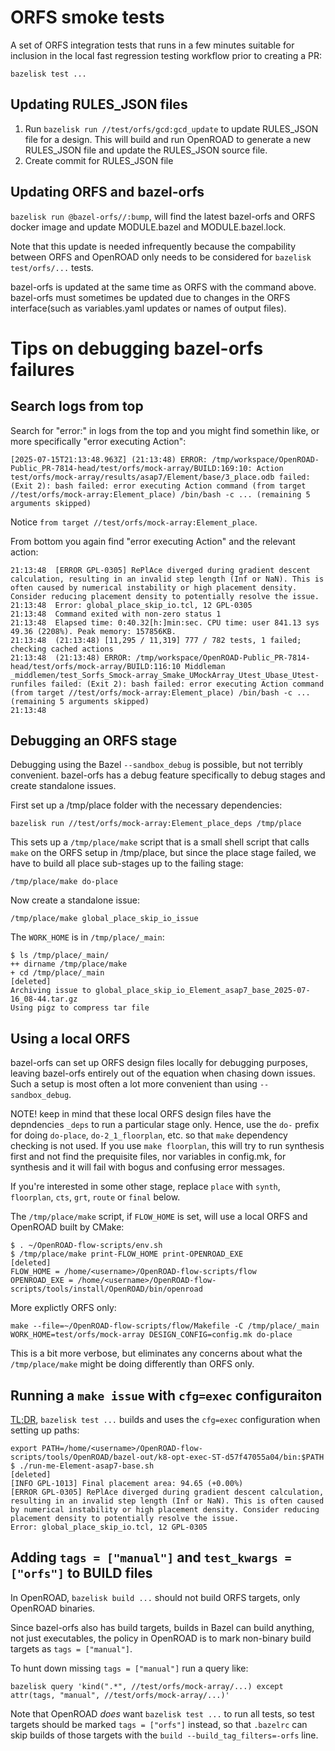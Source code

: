 # ORFS smoke tests

A set of ORFS integration tests that runs in a few minutes suitable for inclusion in the local fast regression testing workflow prior to creating a PR:

    bazelisk test ...

## Updating RULES_JSON files

1. Run `bazelisk run //test/orfs/gcd:gcd_update` to update RULES_JSON file for a design. This will build and run OpenROAD to generate a new RULES_JSON file and update the RULES_JSON source file.
2. Create commit for RULES_JSON file

## Updating ORFS and bazel-orfs

`bazelisk run @bazel-orfs//:bump`, will find the latest bazel-orfs and ORFS docker image and update MODULE.bazel and MODULE.bazel.lock.

Note that this update is needed infrequently because the compability between ORFS and OpenROAD only needs to be considered for `bazelisk test/orfs/...` tests.

bazel-orfs is updated at the same time as ORFS with the command above. bazel-orfs must sometimes be updated due to changes in the ORFS interface(such as variables.yaml updates or names of output files).

# Tips on debugging bazel-orfs failures

## Search logs from top

Search for "error:" in logs from the top and you might find somethin like, or more specifically "error executing Action":

    [2025-07-15T21:13:48.963Z] (21:13:48) ERROR: /tmp/workspace/OpenROAD-Public_PR-7814-head/test/orfs/mock-array/BUILD:169:10: Action test/orfs/mock-array/results/asap7/Element/base/3_place.odb failed: (Exit 2): bash failed: error executing Action command (from target //test/orfs/mock-array:Element_place) /bin/bash -c ... (remaining 5 arguments skipped)

Notice `from target //test/orfs/mock-array:Element_place`.

From bottom you again find "error executing Action" and the relevant action:

    21:13:48  [ERROR GPL-0305] RePlAce diverged during gradient descent calculation, resulting in an invalid step length (Inf or NaN). This is often caused by numerical instability or high placement density. Consider reducing placement density to potentially resolve the issue.
    21:13:48  Error: global_place_skip_io.tcl, 12 GPL-0305
    21:13:48  Command exited with non-zero status 1
    21:13:48  Elapsed time: 0:40.32[h:]min:sec. CPU time: user 841.13 sys 49.36 (2208%). Peak memory: 157856KB.
    21:13:48  (21:13:48) [11,295 / 11,319] 777 / 782 tests, 1 failed; checking cached actions
    21:13:48  (21:13:48) ERROR: /tmp/workspace/OpenROAD-Public_PR-7814-head/test/orfs/mock-array/BUILD:116:10 Middleman _middlemen/test_Sorfs_Smock-array_Smake_UMockArray_Utest_Ubase_Utest-runfiles failed: (Exit 2): bash failed: error executing Action command (from target //test/orfs/mock-array:Element_place) /bin/bash -c ... (remaining 5 arguments skipped)
    21:13:48  

## Debugging an ORFS stage

Debugging using the Bazel `--sandbox_debug` is possible, but not terribly convenient. bazel-orfs has a debug feature specifically to debug stages and create standalone issues.

First set up a /tmp/place folder with the necessary dependencies:

    bazelisk run //test/orfs/mock-array:Element_place_deps /tmp/place

This sets up a `/tmp/place/make` script that is a small shell script that calls `make` on the ORFS setup in /tmp/place, but since the place stage failed, we have to build all place sub-stages up to the failing stage:

    /tmp/place/make do-place

Now create a standalone issue:

    /tmp/place/make global_place_skip_io_issue

The `WORK_HOME` is in `/tmp/place/_main`:

    $ ls /tmp/place/_main/
    ++ dirname /tmp/place/make
    + cd /tmp/place/_main
    [deleted]
    Archiving issue to global_place_skip_io_Element_asap7_base_2025-07-16_08-44.tar.gz
    Using pigz to compress tar file

## Using a local ORFS

bazel-orfs can set up ORFS design files locally for debugging purposes, leaving bazel-orfs entirely out of the equation when chasing down issues. Such a setup is most often a lot more convenient than using `--sandbox_debug`.

NOTE! keep in mind that these local ORFS design files have the depndencies `_deps` to run a particular stage only. Hence, use the `do-` prefix for doing `do-place`, `do-2_1_floorplan`, etc. so that `make` dependency checking is not used. If you use `make floorplan`, this will try to run synthesis first and not find the prequisite files, nor variables in config.mk, for synthesis and it will fail with bogus and confusing error messages.

If you're interested in some other stage, replace `place` with `synth`, `floorplan`, `cts`, `grt`, `route` or `final` below.

The `/tmp/place/make` script, if `FLOW_HOME` is set, will use a local ORFS and OpenROAD built by CMake:

    $ . ~/OpenROAD-flow-scripts/env.sh
    $ /tmp/place/make print-FLOW_HOME print-OPENROAD_EXE
    [deleted]
    FLOW_HOME = /home/<username>/OpenROAD-flow-scripts/flow
    OPENROAD_EXE = /home/<username>/OpenROAD-flow-scripts/tools/install/OpenROAD/bin/openroad

More explictly ORFS only:

    make --file=~/OpenROAD-flow-scripts/flow/Makefile -C /tmp/place/_main WORK_HOME=test/orfs/mock-array DESIGN_CONFIG=config.mk do-place

This is a bit more verbose, but eliminates any concerns about what the `/tmp/place/make` might be doing differently than ORFS only.

## Running a `make issue` with `cfg=exec` configuraiton

[TL;DR](../../docs/user/Bazel-targets.md), `bazelisk test ...` builds and uses the `cfg=exec` configuration when setting up paths:

    export PATH=/home/<username>/OpenROAD-flow-scripts/tools/OpenROAD/bazel-out/k8-opt-exec-ST-d57f47055a04/bin:$PATH
    $ ./run-me-Element-asap7-base.sh
    [deleted]
    [INFO GPL-1013] Final placement area: 94.65 (+0.00%)
    [ERROR GPL-0305] RePlAce diverged during gradient descent calculation, resulting in an invalid step length (Inf or NaN). This is often caused by numerical instability or high placement density. Consider reducing placement density to potentially resolve the issue.
    Error: global_place_skip_io.tcl, 12 GPL-0305

## Adding `tags = ["manual"]` and `test_kwargs = ["orfs"]` to BUILD files

In OpenROAD, `bazelisk build ...` should not build ORFS targets, only OpenROAD binaries.

Since bazel-orfs also has build targets, builds in Bazel can build anything, not just executables, the policy in OpenROAD is to mark non-binary build targets as `tags = ["manual"]`.

To hunt down missing `tags = ["manual"]` run a query like:

    bazelisk query 'kind(".*", //test/orfs/mock-array/...) except attr(tags, "manual", //test/orfs/mock-array/...)'

Note that OpenROAD *does* want `bazelisk test ...` to run all tests, so test targets should be marked `tags = ["orfs"]` instead, so that `.bazelrc` can skip builds of those targets with the `build --build_tag_filters=-orfs` line.
